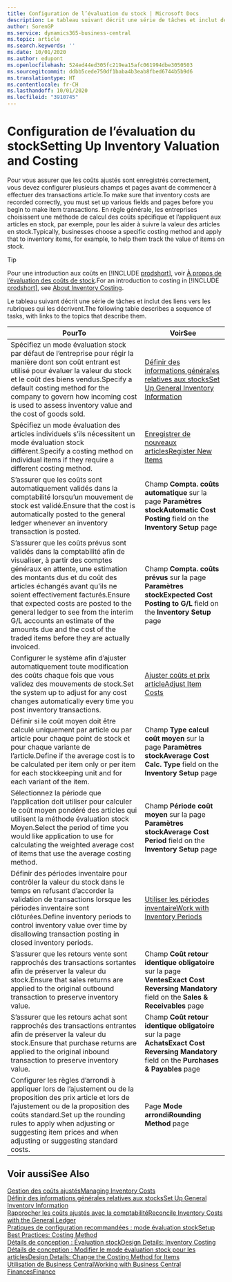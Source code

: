 ```yaml
---
title: Configuration de l’évaluation du stock | Microsoft Docs
description: Le tableau suivant décrit une série de tâches et inclut des liens vers les rubriques qui les décrivent.
author: SorenGP
ms.service: dynamics365-business-central
ms.topic: article
ms.search.keywords: ''
ms.date: 10/01/2020
ms.author: edupont
ms.openlocfilehash: 524ed44ed305fc219ea15afc061994dbe3050503
ms.sourcegitcommit: ddbb5cede750df1baba4b3eab8fbed6744b5b9d6
ms.translationtype: HT
ms.contentlocale: fr-CH
ms.lasthandoff: 10/01/2020
ms.locfileid: "3910745"
---
```

# <a name="setting-up-inventory-valuation-and-costing"></a><span data-ttu-id="af6c3-103">Configuration de l’évaluation du stock</span><span class="sxs-lookup"><span data-stu-id="af6c3-103">Setting Up Inventory Valuation and Costing</span></span>

<span data-ttu-id="af6c3-104">Pour vous assurer que les coûts ajustés sont enregistrés correctement, vous devez configurer plusieurs champs et pages avant de commencer à effectuer des transactions article.</span><span class="sxs-lookup"><span data-stu-id="af6c3-104">To make sure that inventory costs are recorded correctly, you must set up various fields and pages before you begin to make item transactions.</span></span> <span data-ttu-id="af6c3-105">En règle générale, les entreprises choisissent une méthode de calcul des coûts spécifique et l’appliquent aux articles en stock, par exemple, pour les aider à suivre la valeur des articles en stock.</span><span class="sxs-lookup"><span data-stu-id="af6c3-105">Typically, businesses choose a specific costing method and apply that to inventory items, for example, to help them track the value of items on stock.</span></span>  

> [!TIP]
> <span data-ttu-id="af6c3-106">Pour une introduction aux coûts en [!INCLUDE [prodshort](includes/prodshort.md)], voir [À propos de l’évaluation des coûts de stock](finance-learn-about-costing.md).</span><span class="sxs-lookup"><span data-stu-id="af6c3-106">For an introduction to costing in [!INCLUDE [prodshort](includes/prodshort.md)], see [About Inventory Costing](finance-learn-about-costing.md).</span></span>

<span data-ttu-id="af6c3-107">Le tableau suivant décrit une série de tâches et inclut des liens vers les rubriques qui les décrivent.</span><span class="sxs-lookup"><span data-stu-id="af6c3-107">The following table describes a sequence of tasks, with links to the topics that describe them.</span></span>

|<span data-ttu-id="af6c3-108">**Pour**</span><span class="sxs-lookup"><span data-stu-id="af6c3-108">**To**</span></span>|<span data-ttu-id="af6c3-109">**Voir**</span><span class="sxs-lookup"><span data-stu-id="af6c3-109">**See**</span></span>|  
|------------|-------------|
|<span data-ttu-id="af6c3-110">Spécifiez un mode évaluation stock par défaut de l’entreprise pour régir la manière dont son coût entrant est utilisé pour évaluer la valeur du stock et le coût des biens vendus.</span><span class="sxs-lookup"><span data-stu-id="af6c3-110">Specify a default costing method for the company to govern how incoming cost is used to assess inventory value and the cost of goods sold.</span></span>|[<span data-ttu-id="af6c3-111">Définir des informations générales relatives aux stocks</span><span class="sxs-lookup"><span data-stu-id="af6c3-111">Set Up General Inventory Information</span></span>](inventory-how-setup-general.md)|  
|<span data-ttu-id="af6c3-112">Spécifiez un mode évaluation des articles individuels s’ils nécessitent un mode évaluation stock différent.</span><span class="sxs-lookup"><span data-stu-id="af6c3-112">Specify a costing method on individual items if they require a different costing method.</span></span>|[<span data-ttu-id="af6c3-113">Enregistrer de nouveaux articles</span><span class="sxs-lookup"><span data-stu-id="af6c3-113">Register New Items</span></span>](inventory-how-register-new-items.md)|  
|<span data-ttu-id="af6c3-114">S’assurer que les coûts sont automatiquement validés dans la comptabilité lorsqu’un mouvement de stock est validé.</span><span class="sxs-lookup"><span data-stu-id="af6c3-114">Ensure that the cost is automatically posted to the general ledger whenever an inventory transaction is posted.</span></span>|<span data-ttu-id="af6c3-115">Champ **Compta. coûts automatique** sur la page **Paramètres stock**</span><span class="sxs-lookup"><span data-stu-id="af6c3-115">**Automatic Cost Posting** field on the **Inventory Setup** page</span></span>|  
|<span data-ttu-id="af6c3-116">S’assurer que les coûts prévus sont validés dans la comptabilité afin de visualiser, à partir des comptes généraux en attente, une estimation des montants dus et du coût des articles échangés avant qu’ils ne soient effectivement facturés.</span><span class="sxs-lookup"><span data-stu-id="af6c3-116">Ensure that expected costs are posted to the general ledger to see from the interim G/L accounts an estimate of the amounts due and the cost of the traded items before they are actually invoiced.</span></span>|<span data-ttu-id="af6c3-117">Champ **Compta. coûts prévus** sur la page **Paramètres stock**</span><span class="sxs-lookup"><span data-stu-id="af6c3-117">**Expected Cost Posting to G/L** field on the **Inventory Setup** page</span></span>|  
|<span data-ttu-id="af6c3-118">Configurer le système afin d’ajuster automatiquement toute modification des coûts chaque fois que vous validez des mouvements de stock.</span><span class="sxs-lookup"><span data-stu-id="af6c3-118">Set the system up to adjust for any cost changes automatically every time you post inventory transactions.</span></span>|[<span data-ttu-id="af6c3-119">Ajuster coûts et prix article</span><span class="sxs-lookup"><span data-stu-id="af6c3-119">Adjust Item Costs</span></span>](inventory-how-adjust-item-costs.md)|  
|<span data-ttu-id="af6c3-120">Définir si le coût moyen doit être calculé uniquement par article ou par article pour chaque point de stock et pour chaque variante de l’article.</span><span class="sxs-lookup"><span data-stu-id="af6c3-120">Define if the average cost is to be calculated per item only or per item for each stockkeeping unit and for each variant of the item.</span></span>|<span data-ttu-id="af6c3-121">Champ **Type calcul coût moyen** sur la page **Paramètres stock**</span><span class="sxs-lookup"><span data-stu-id="af6c3-121">**Average Cost Calc. Type** field on the **Inventory Setup** page</span></span>|  
|<span data-ttu-id="af6c3-122">Sélectionnez la période que l’application doit utiliser pour calculer le coût moyen pondéré des articles qui utilisent la méthode évaluation stock Moyen.</span><span class="sxs-lookup"><span data-stu-id="af6c3-122">Select the period of time you would like application to use for calculating the weighted average cost of items that use the average costing method.</span></span>|<span data-ttu-id="af6c3-123">Champ **Période coût moyen** sur la page **Paramètres stock**</span><span class="sxs-lookup"><span data-stu-id="af6c3-123">**Average Cost Period** field on the **Inventory Setup** page</span></span>|  
|<span data-ttu-id="af6c3-124">Définir des périodes inventaire pour contrôler la valeur du stock dans le temps en refusant d’accorder la validation de transactions lorsque les périodes inventaire sont clôturées.</span><span class="sxs-lookup"><span data-stu-id="af6c3-124">Define inventory periods to control inventory value over time by disallowing transaction posting in closed inventory periods.</span></span>|[<span data-ttu-id="af6c3-125">Utiliser les périodes inventaire</span><span class="sxs-lookup"><span data-stu-id="af6c3-125">Work with Inventory Periods</span></span>](finance-how-to-work-with-inventory-periods.md)|  
|<span data-ttu-id="af6c3-126">S’assurer que les retours vente sont rapprochés des transactions sortantes afin de préserver la valeur du stock.</span><span class="sxs-lookup"><span data-stu-id="af6c3-126">Ensure that sales returns are applied to the original outbound transaction to preserve inventory value.</span></span>|<span data-ttu-id="af6c3-127">Champ **Coût retour identique obligatoire** sur la page **Ventes**</span><span class="sxs-lookup"><span data-stu-id="af6c3-127">**Exact Cost Reversing Mandatory** field on the **Sales & Receivables** page</span></span>|  
|<span data-ttu-id="af6c3-128">S’assurer que les retours achat sont rapprochés des transactions entrantes afin de préserver la valeur du stock.</span><span class="sxs-lookup"><span data-stu-id="af6c3-128">Ensure that purchase returns are applied to the original inbound transaction to preserve inventory value.</span></span>|<span data-ttu-id="af6c3-129">Champ **Coût retour identique obligatoire** sur la page **Achats**</span><span class="sxs-lookup"><span data-stu-id="af6c3-129">**Exact Cost Reversing Mandatory** field on the **Purchases & Payables** page</span></span>|
|<span data-ttu-id="af6c3-130">Configurer les règles d’arrondi à appliquer lors de l’ajustement ou de la proposition des prix article et lors de l’ajustement ou de la proposition des coûts standard.</span><span class="sxs-lookup"><span data-stu-id="af6c3-130">Set up the rounding rules to apply when adjusting or suggesting item prices and when adjusting or suggesting standard costs.</span></span>|<span data-ttu-id="af6c3-131">Page **Mode arrondi**</span><span class="sxs-lookup"><span data-stu-id="af6c3-131">**Rounding Method** page</span></span>|  

## <a name="see-also"></a><span data-ttu-id="af6c3-132">Voir aussi</span><span class="sxs-lookup"><span data-stu-id="af6c3-132">See Also</span></span>

[<span data-ttu-id="af6c3-133">Gestion des coûts ajustés</span><span class="sxs-lookup"><span data-stu-id="af6c3-133">Managing Inventory Costs</span></span>](finance-manage-inventory-costs.md)  
[<span data-ttu-id="af6c3-134">Définir des informations générales relatives aux stocks</span><span class="sxs-lookup"><span data-stu-id="af6c3-134">Set Up General Inventory Information</span></span>](inventory-how-setup-general.md)  
[<span data-ttu-id="af6c3-135">Rapprocher les coûts ajustés avec la comptabilité</span><span class="sxs-lookup"><span data-stu-id="af6c3-135">Reconcile Inventory Costs with the General Ledger</span></span>](finance-how-to-post-inventory-costs-to-the-general-ledger.md)  
[<span data-ttu-id="af6c3-136">Pratiques de configuration recommandées : mode évaluation stock</span><span class="sxs-lookup"><span data-stu-id="af6c3-136">Setup Best Practices: Costing Method</span></span>](setup-best-practices-costing-method.md)  
[<span data-ttu-id="af6c3-137">Détails de conception : Évaluation stock</span><span class="sxs-lookup"><span data-stu-id="af6c3-137">Design Details: Inventory Costing</span></span>](design-details-inventory-costing.md)  
[<span data-ttu-id="af6c3-138">Détails de conception : Modifier le mode évaluation stock pour les articles</span><span class="sxs-lookup"><span data-stu-id="af6c3-138">Design Details: Change the Costing Method for Items</span></span>](design-details-changing-costing-methods.md)  
[<span data-ttu-id="af6c3-139">Utilisation de Business Central</span><span class="sxs-lookup"><span data-stu-id="af6c3-139">Working with Business Central</span></span>](ui-work-product.md)  
[<span data-ttu-id="af6c3-140">Finances</span><span class="sxs-lookup"><span data-stu-id="af6c3-140">Finance</span></span>](finance.md)  
